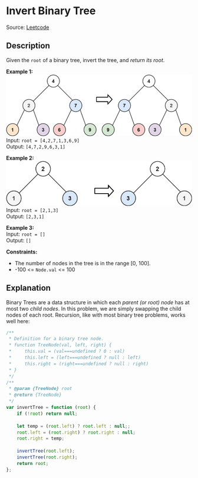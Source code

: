 # Invert Binary Tree
Source: [Leetcode](https://leetcode.com/problems/valid-palindrome)

## Description
Given the `root` of a binary tree, invert the tree, and *return its root*.

**Example 1:**  
![Example 1 diagram](./invert1-tree.jpg)  
Input: `root = [4,2,7,1,3,6,9]`  
Output: `[4,7,2,9,6,3,1]`  

**Example 2:**  
![Example 2 diagram](./invert2-tree.jpg)  
Input: `root = [2,1,3]`  
Output: `[2,3,1]`

**Example 3:**  
Input: `root = []`  
Output: `[]`

**Constraints:**
- The number of nodes in the tree is in the range [0, 100].
- -100 <= `Node.val` <= 100

## Explanation
Binary Trees are a data structure in which each *parent (or root) node* has at most two *child nodes*. In this problem, we are simply swapping the child nodes of each root. Recursion, like with most binary tree problems, works well here:
```javascript
/**
 * Definition for a binary tree node.
 * function TreeNode(val, left, right) {
 *     this.val = (val===undefined ? 0 : val)
 *     this.left = (left===undefined ? null : left)
 *     this.right = (right===undefined ? null : right)
 * }
 */
/**
 * @param {TreeNode} root
 * @return {TreeNode}
 */
var invertTree = function (root) {
	if (!root) return null;

	let temp = (root.left) ? root.left : null;;
	root.left = (root.right) ? root.right : null;
	root.right = temp;

	invertTree(root.left);
	invertTree(root.right);
	return root;
};
```